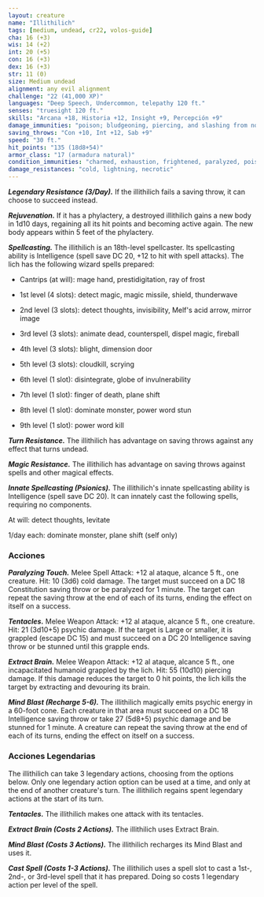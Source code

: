 ```yaml
---
layout: creature
name: "Illithilich"
tags: [medium, undead, cr22, volos-guide]
cha: 16 (+3)
wis: 14 (+2)
int: 20 (+5)
con: 16 (+3)
dex: 16 (+3)
str: 11 (0)
size: Medium undead
alignment: any evil alignment
challenge: "22 (41,000 XP)"
languages: "Deep Speech, Undercommon, telepathy 120 ft."
senses: "truesight 120 ft."
skills: "Arcana +18, Historia +12, Insight +9, Percepción +9"
damage_immunities: "poison; bludgeoning, piercing, and slashing from nonmagical weapons"
saving_throws: "Con +10, Int +12, Sab +9"
speed: "30 ft."
hit_points: "135 (18d8+54)"
armor_class: "17 (armadura natural)"
condition_immunities: "charmed, exhaustion, frightened, paralyzed, poisoned"
damage_resistances: "cold, lightning, necrotic"
---
```


***Legendary Resistance (3/Day).*** If the illithilich fails a saving throw, it can choose to succeed instead.

***Rejuvenation.*** If it has a phylactery, a destroyed illithilich gains a new body in 1d10 days, regaining all its hit points and becoming active again. The new body appears within 5 feet of the phylactery.

***Spellcasting.*** The illithilich is an 18th-level spellcaster. Its spellcasting ability is Intelligence (spell save DC 20, +12 to hit with spell attacks). The lich has the following wizard spells prepared:

* Cantrips (at will): mage hand, prestidigitation, ray of frost

* 1st level (4 slots): detect magic, magic missile, shield, thunderwave

* 2nd level (3 slots): detect thoughts, invisibility, Melf's acid arrow, mirror image

* 3rd level (3 slots): animate dead, counterspell, dispel magic, fireball

* 4th level (3 slots): blight, dimension door

* 5th level (3 slots): cloudkill, scrying

* 6th level (1 slot): disintegrate, globe of invulnerability

* 7th level (1 slot): finger of death, plane shift

* 8th level (1 slot): dominate monster, power word stun

* 9th level (1 slot): power word kill

***Turn Resistance.*** The illithilich has advantage on saving throws against any effect that turns undead.

***Magic Resistance.*** The illithilich has advantage on saving throws against spells and other magical effects.

***Innate Spellcasting (Psionics).*** The illithilich's innate spellcasting ability is Intelligence (spell save DC 20). It can innately cast the following spells, requiring no components.

At will: detect thoughts, levitate

1/day each: dominate monster, plane shift (self only)

### Acciones

***Paralyzing Touch.*** Melee Spell Attack: +12 al ataque, alcance 5 ft., one creature. Hit: 10 (3d6) cold damage. The target must succeed on a DC 18 Constitution saving throw or be paralyzed for 1 minute. The target can repeat the saving throw at the end of each of its turns, ending the effect on itself on a success.



***Tentacles.*** Melee Weapon Attack: +12 al ataque, alcance 5 ft., one creature. Hit: 21 (3d10+5) psychic damage. If the target is Large or smaller, it is grappled (escape DC 15) and must succeed on a DC 20 Intelligence saving throw or be stunned until this grapple ends.

***Extract Brain.*** Melee Weapon Attack: +12 al ataque, alcance 5 ft., one incapacitated humanoid grappled by the lich. Hit: 55 (10d10) piercing damage. If this damage reduces the target to 0 hit points, the lich kills the target by extracting and devouring its brain.

***Mind Blast (Recharge 5-6).*** The illithilich magically emits psychic energy in a 60-foot cone. Each creature in that area must succeed on a DC 18 Intelligence saving throw or take 27 (5d8+5) psychic damage and be stunned for 1 minute. A creature can repeat the saving throw at the end of each of its turns, ending the effect on itself on a success.

### Acciones Legendarias

The illithilich can take 3 legendary actions, choosing from the options below. Only one legendary action option can be used at a time, and only at the end of another creature's turn. The illithilich regains spent legendary actions at the start of its turn.

***Tentacles.*** The illithilich makes one attack with its tentacles.

***Extract Brain (Costs 2 Actions).*** The illithilich uses Extract Brain.

***Mind Blast (Costs 3 Actions).*** The illithilich recharges its Mind Blast and uses it.

***Cast Spell (Costs 1-3 Actions).*** The illithilich uses a spell slot to cast a 1st-, 2nd-, or 3rd-level spell that it has prepared. Doing so costs 1 legendary action per level of the spell.